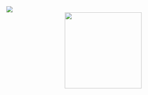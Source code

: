 <img align="center" src="https://capsule-render.vercel.app/api?type=waving&color=gradient&height=120&section=header&text=Hey,%20Everyone%20🕹️&fontSize=50&animation=fadeIn&fontColor=FFFFFF&fontAlignY=30" />

<div align="center">
  <img src="https://media.giphy.com/media/v1.Y2lkPTc5MGI3NjExMzNmOTNrcWh1aG56NW82cm8ydHhrZWtpbzJueWc4andhOHIxb2ttbyZlcD12MV9pbnRlcm5hbF9naWZfYnlfaWQmY3Q9Zw/bGgsc5mWoryfgKBx1u/giphy.gif" width="200"/>
</div>


